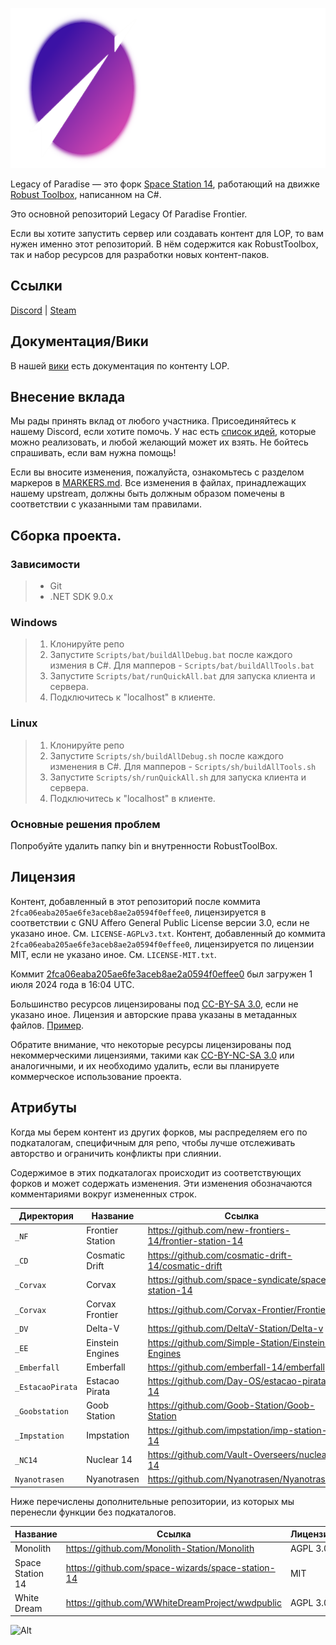 <p align="center"> <img alt="Legacy of Paradise" width="653" height="256" src="https://github.com/Legacy-Of-Paradise/frontier-erp/blob/master/Resources/Textures/_NewParadise/Logo/logo.png?raw=true" /></p>

Legacy of Paradise — это форк [Space Station 14](https://github.com/space-wizards/space-station-14), работающий на движке [Robust Toolbox](https://github.com/space-wizards/RobustToolbox), написанном на C#.

Это основной репозиторий Legacy Of Paradise Frontier.

Если вы хотите запустить сервер или создавать контент для LOP, то вам нужен именно этот репозиторий. В нём содержится как RobustToolbox, так и набор ресурсов для разработки новых контент-паков.

## Ссылки

[Discord](https://wiki.legacyofparadise.space/discord/) | [Steam](https://store.steampowered.com/app/1255460/Space_Station_14/)

## Документация/Вики

В нашей [вики](https://wiki.legacyofparadise.space/) есть документация по контенту LOP.

## Внесение вклада

Мы рады принять вклад от любого участника. Присоединяйтесь к нашему Discord, если хотите помочь. У нас есть [список идей](https://wiki.legacyofparadise.space/discord/), которые можно реализовать, и любой желающий может их взять. Не бойтесь спрашивать, если вам нужна помощь!

Если вы вносите изменения, пожалуйста, ознакомьтесь с разделом маркеров в [MARKERS.md](https://github.com/Legacy-Of-Paradise/frontier-erp/blob/master/MARKERS.md). Все изменения в файлах, принадлежащих нашему upstream, должны быть должным образом помечены в соответствии с указанными там правилами.

## Сборка проекта.

### Зависимости

> - Git
> - .NET SDK 9.0.x

### Windows

> 1. Клонируйте репо
> 2. Запустите `Scripts/bat/buildAllDebug.bat` после каждого измения в C#. Для мапперов - `Scripts/bat/buildAllTools.bat`
> 3. Запустите `Scripts/bat/runQuickAll.bat` для запуска клиента и сервера.
> 4. Подключитесь к "localhost" в клиенте.

### Linux

> 1. Клонируйте репо
> 2. Запустите `Scripts/sh/buildAllDebug.sh` после каждого изменения в C#. Для мапперов - `Scripts/sh/buildAllTools.sh`
> 3. Запустите `Scripts/sh/runQuickAll.sh` для запуска клиента и сервера.
> 4. Подключитесь к "localhost" в клиенте.

### Основные решения проблем

Попробуйте удалить папку bin и внутренности RobustToolBox.

## Лицензия

Контент, добавленный в этот репозиторий после коммита `2fca06eaba205ae6fe3aceb8ae2a0594f0effee0`, лицензируется в соответствии с GNU Affero General Public License версии 3.0, если не указано иное. См. `LICENSE-AGPLv3.txt`.
Контент, добавленный до коммита `2fca06eaba205ae6fe3aceb8ae2a0594f0effee0`, лицензируется по лицензии MIT, если не указано иное. См. `LICENSE-MIT.txt`.

Коммит [2fca06eaba205ae6fe3aceb8ae2a0594f0effee0](https://github.com/Legacy-Of-Paradise/frontier-erp/commit/2fca06eaba205ae6fe3aceb8ae2a0594f0effee0) был загружен 1 июля 2024 года в 16:04 UTC.

Большинство ресурсов лицензированы под [CC-BY-SA 3.0](https://creativecommons.org/licenses/by-sa/3.0/), если не указано иное. Лицензия и авторские права указаны в метаданных файлов. [Пример](https://github.com/space-wizards/space-station-14/blob/master/Resources/Textures/Objects/Tools/crowbar.rsi/meta.json).

Обратите внимание, что некоторые ресурсы лицензированы под некоммерческими лицензиями, такими как [CC-BY-NC-SA 3.0](https://creativecommons.org/licenses/by-nc-sa/3.0/) или аналогичными, и их необходимо удалить, если вы планируете коммерческое использование проекта.

## Атрибуты


Когда мы берем контент из других форков, мы распределяем его по подкаталогам, специфичным для репо, чтобы лучше отслеживать авторство и ограничить конфликты при слиянии.


Содержимое в этих подкаталогах происходит из соответствующих форков и может содержать изменения. Эти изменения обозначаются комментариями вокруг измененных строк.

| Директория | Название | Ссылка | Лицензия |
|------------|----------|--------|----------|
| `_NF` | Frontier Station | https://github.com/new-frontiers-14/frontier-station-14 | AGPL 3.0 |
| `_CD` | Cosmatic Drift | https://github.com/cosmatic-drift-14/cosmatic-drift | MIT |
| `_Corvax` | Corvax | https://github.com/space-syndicate/space-station-14 | MIT |
| `_Corvax` | Corvax Frontier | https://github.com/Corvax-Frontier/Frontier | AGPL 3.0 |
| `_DV` | Delta-V | https://github.com/DeltaV-Station/Delta-v | AGPL 3.0 |
| `_EE` | Einstein Engines | https://github.com/Simple-Station/Einstein-Engines | AGPL 3.0 |
| `_Emberfall` | Emberfall | https://github.com/emberfall-14/emberfall | MPL 2.0 |
| `_EstacaoPirata` | Estacao Pirata | https://github.com/Day-OS/estacao-pirata-14 | AGPL 3.0 |
| `_Goobstation` | Goob Station | https://github.com/Goob-Station/Goob-Station | AGPL 3.0 |
| `_Impstation` | Impstation | https://github.com/impstation/imp-station-14 | AGPL 3.0 |
| `_NC14` | Nuclear 14 | https://github.com/Vault-Overseers/nuclear-14 | AGPL 3.0 |
| `Nyanotrasen` | Nyanotrasen | https://github.com/Nyanotrasen/Nyanotrasen | MIT |

Ниже перечислены дополнительные репозитории, из которых мы перенесли функции без подкаталогов.

| Название | Ссылка | Лицензия |
|----------|--------|----------|
| Monolith | https://github.com/Monolith-Station/Monolith | AGPL 3.0 |
| Space Station 14 | https://github.com/space-wizards/space-station-14 | MIT |
| White Dream | https://github.com/WWhiteDreamProject/wwdpublic | AGPL 3.0 |

![Alt](https://repobeats.axiom.co/api/embed/f3b7ade55d5c177fcfbfc914d75d97bef17c175b.svg "Repobeats analytics image")
